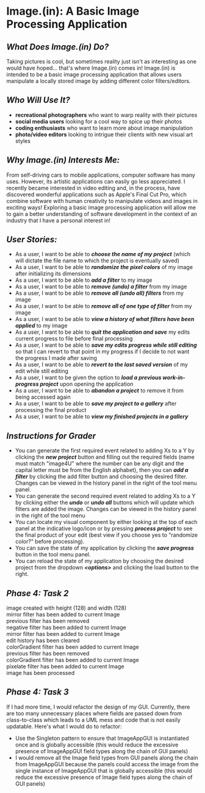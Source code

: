 # Image.(in): A Basic Image Processing Application

## *What Does Image.(in) Do?*

Taking pictures is cool, but sometimes reality
just isn't as interesting as one would have hoped...
that's where Image.(in) comes in! Image.(in) is intended to
be a basic image processing application that allows
users manipulate a locally stored image by adding different
color filters/editors.

## *Who Will Use It?*

- **recreational photographers** who want to warp reality with
  their pictures
- **social media users** looking for a cool way to
  spice up their photos
- **coding enthusiasts** who want to learn more about
  image manipulation
- **photo/video editors** looking to intrigue their
  clients with new visual art styles

## *Why Image.(in) Interests Me:*

From self-driving cars to mobile applications,
computer software has many uses. However,
its artistic applications can easily go less appreciated.
I recently became interested in video editing
and, in the process, have discovered wonderful applications
such as Apple's Final Cut Pro, which combine software with
human creativity to manipulate videos and images
in exciting ways! Exploring a basic image processing
application will allow me to gain a better understanding of
software development in the context of an industry that I have
a personal interest in!

## *User Stories:*

- As a user, I want to be able to ***choose the name of my project*** (which will dictate the file name to which
  the project is eventually saved)
- As a user, I want to be able to ***randomize the pixel colors*** of my image after initializing
  its dimensions
- As a user, I want to be able to ***add a filter*** to my image
- As a user, I want to be able to ***remove (undo) a filter*** from my image
- As a user, I want to be able to ***remove all (undo all) filters*** from my image
- As a user, I want to be able to ***remove all of one type of filter*** from my image
- As a user, I want to be able to ***view a history of what filters have been applied*** to my image
- As a user, I want to be able to ***quit the application and save*** my edits current progress
  to file before final processing
- As a user, I want to be able to ***save my edits progress while still editing*** so that I can revert to
  that point in my progress if I decide to not want the progress I made after saving
- As a user, I want to be able to ***revert to the last saved version*** of my edit while still
  editing
- As a user, I want to be given the option to ***load a previous work-in-progress project***
  upon opening the application
- As a user, I want to be able to ***abandon a project*** to remove it from being accessed again
- As a user, I want to be able to ***save my project to a gallery*** after processing the final product
- As a user, I want to be able to ***view my finished projects in a gallery***

## *Instructions for Grader*

- You can generate the first required event related to adding Xs to a Y by clicking
the ***new project*** button and filling out the required fields (name must match "image4U"
where the number can be any digit and the capital letter must be from the English
alphabet), then you can ***add a filter*** by clicking the add filter button and choosing
the desired filter. Changes can be viewed in the history panel in the right of the tool menu panel.
- You can generate the second required event related to adding Xs to a Y by clicking
either the ***undo*** or ***undo all*** buttons which will update which filters are added the image.
Changes can be viewed in the history panel in the right of the tool menu
- You can locate my visual component by either looking at the top of each panel
at the indicative logo/icon or by pressing ***process project*** to see the final
product of your edit (best view if you choose yes to "randomize color?" before
processing).
- You can save the state of my application by clicking the ***save progress*** button in the
tool menu panel.
- You can reload the state of my application by choosing the desired project
from the dropdown ***\<options>*** and clicking the load button to the right.

## *Phase 4: Task 2*
image created with height (128) and width (128) \
mirror filter has been added to current Image\
previous filter has been removed\
negative filter has been added to current Image\
mirror filter has been added to current Image\
edit history has been cleared\
colorGradient filter has been added to current Image\
previous filter has been removed\
colorGradient filter has been added to current Image\
pixelate filter has been added to current Image\
image has been processed

## *Phase 4: Task 3*
If I had more time, I would refactor the design of my GUI. 
Currently, there are too many unnecessary places where fields are
passed down from class-to-class which leads to a UML mess and
code that is not easily updatable. Here's what I would do to 
refactor:
- Use the Singleton pattern to ensure that ImageAppGUI is instantiated once
and is globally accessible (this would reduce the excessive presence of 
ImageAppGUI field types along the chain of GUI panels)
- I would remove all the Image field types from GUI panels
along the chain from ImageAppGUI because the panels could access
the image from the single instance of ImageAppGUI that is globally accessible
  (this would reduce the excessive presence of Image field types along the chain
of GUI panels)